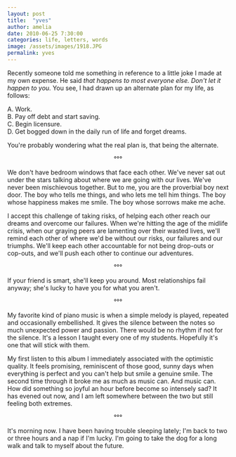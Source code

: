 ```yaml
---
layout: post
title:  "yves"
author: amelia
date: 2010-06-25 7:30:00
categories: life, letters, words
image: /assets/images/1918.JPG
permalink: yves
---
```


Recently someone told me something in reference to a little joke I made at my own expense. He said *that happens to most everyone else. Don't let it happen to you.* You see, I had drawn up an alternate plan for my life, as follows: 

A. Work. <br/>
B. Pay off debt and start saving.<br/>
C. Begin licensure.<br/>
D. Get bogged down in the daily run of life and forget dreams. 

You're probably wondering what the real plan is, that being the alternate.

<center>°°°</center>

We don't have bedroom windows that face each other. We've never sat out under the stars talking about where we are going with our lives. We've never been mischievous together. But to me, you are the proverbial boy next door. The boy who tells me things, and who lets me tell him things. The boy whose happiness makes me smile. The boy whose sorrows make me ache. 

I accept this challenge of taking risks, of helping each other reach our dreams and overcome our failures. When we're hitting the age of the midlife crisis, when our graying peers are lamenting over their wasted lives, we'll remind each other of where we'd be without our risks, our failures and our triumphs. We'll keep each other accountable for not being drop-outs or cop-outs, and we'll push each other to continue our adventures. 

<center>°°°</center>


If your friend is smart, she'll keep you around. Most relationships fail anyway; she's lucky to have you for what you aren't. 

<center>°°°</center>


My favorite kind of piano music is when a simple melody is played, repeated and occasionally embellished. It gives the silence between the notes so much unexpected power and passion. There would be no rhythm if not for the silence. It's a lesson I taught every one of my students. Hopefully it's one that will stick with them. 

My first listen to this album I immediately associated with the optimistic quality. It feels promising, reminiscent of those good, sunny days when everything is perfect and you can't help but smile a genuine smile. The second time through it broke me as much as music can. And music can. How did something so joyful an hour before become so intensely sad? It has evened out now, and I am left somewhere between the two but still feeling both extremes. 

<center>°°°</center>

It's morning now. I have been having trouble sleeping lately; I'm back to two or three hours and a nap if I'm lucky. I'm going to take the dog for a long walk and talk to myself about the future.